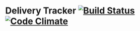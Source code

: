 # Delivery Tracker [![Build Status](https://api.travis-ci.org/chrisleedavis/deliverytracker.svg)](https://travis-ci.org/chrisleedavis/deliverytracker) [![Code Climate](https://codeclimate.com/github/chrisleedavis/deliverytracker/badges/gpa.svg)](https://codeclimate.com/github/chrisleedavis/deliverytracker)
 

